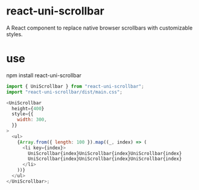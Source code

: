 # react-uni-scrollbar

A React component to replace native browser scrollbars with customizable styles.

# use

npm install react-uni-scrollbar

```javascript
import { UniScrollbar } from "react-uni-scrollbar";
import "react-uni-scrollbar/dist/main.css";

<UniScrollbar
  height={400}
  style={{
    width: 300,
  }}
>
  <ul>
    {Array.from({ length: 100 }).map((_, index) => (
      <li key={index}>
        UniScrollbar{index}UniScrollbar{index}UniScrollbar{index}
        UniScrollbar{index}UniScrollbar{index}UniScrollbar{index}
      </li>
    ))}
  </ul>
</UniScrollbar>;
```
